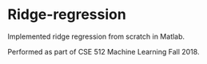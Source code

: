# Ridge-regression
Implemented ridge regression from scratch in Matlab.

Performed as part of CSE 512 Machine Learning Fall 2018.
